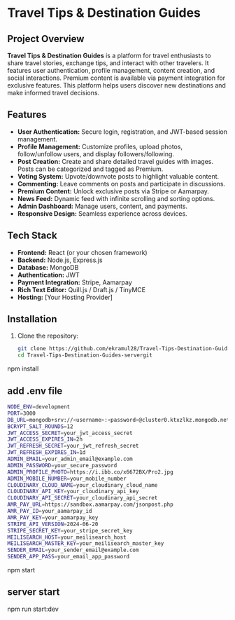 # Travel Tips & Destination Guides

## Project Overview

**Travel Tips & Destination Guides** is a platform for travel enthusiasts to share travel stories, exchange tips, and interact with other travelers. It features user authentication, profile management, content creation, and social interactions. Premium content is available via payment integration for exclusive features. This platform helps users discover new destinations and make informed travel decisions.

## Features

- **User Authentication:** Secure login, registration, and JWT-based session management.
- **Profile Management:** Customize profiles, upload photos, follow/unfollow users, and display followers/following.
- **Post Creation:** Create and share detailed travel guides with images. Posts can be categorized and tagged as Premium.
- **Voting System:** Upvote/downvote posts to highlight valuable content.
- **Commenting:** Leave comments on posts and participate in discussions.
- **Premium Content:** Unlock exclusive posts via Stripe or Aamarpay.
- **News Feed:** Dynamic feed with infinite scrolling and sorting options.
- **Admin Dashboard:** Manage users, content, and payments.
- **Responsive Design:** Seamless experience across devices.

## Tech Stack

- **Frontend:** React (or your chosen framework)
- **Backend:** Node.js, Express.js
- **Database:** MongoDB
- **Authentication:** JWT
- **Payment Integration:** Stripe, Aamarpay
- **Rich Text Editor:** Quill.js / Draft.js / TinyMCE
- **Hosting:** [Your Hosting Provider]

## Installation

1. Clone the repository:
   ```bash
   git clone https://github.com/ekramul28/Travel-Tips-Destination-Guides-server
   cd Travel-Tips-Destination-Guides-servergit
   ```

npm install

## add .env file

```bash
NODE_ENV=development
PORT=3000
DB_URL=mongodb+srv://<username>:<password>@cluster0.ktxzlkz.mongodb.net/Travel-Tips-Destination?retryWrites=true&w=majority&appName=Cluster0
BCRYPT_SALT_ROUNDS=12
JWT_ACCESS_SECRET=your_jwt_access_secret
JWT_ACCESS_EXPIRES_IN=2h
JWT_REFRESH_SECRET=your_jwt_refresh_secret
JWT_REFRESH_EXPIRES_IN=1d
ADMIN_EMAIL=your_admin_email@example.com
ADMIN_PASSWORD=your_secure_password
ADMIN_PROFILE_PHOTO=https://i.ibb.co/x6672BX/Pro2.jpg
ADMIN_MOBILE_NUMBER=your_mobile_number
CLOUDINARY_CLOUD_NAME=your_cloudinary_cloud_name
CLOUDINARY_API_KEY=your_cloudinary_api_key
CLOUDINARY_API_SECRET=your_cloudinary_api_secret
AMR_PAY_URL=https://sandbox.aamarpay.com/jsonpost.php
AMR_PAY_ID=your_aamarpay_id
AMR_PAY_KEY=your_aamarpay_key
STRIPE_API_VERSION=2024-06-20
STRIPE_SECRET_KEY=your_stripe_secret_key
MEILISEARCH_HOST=your_meilisearch_host
MEILISEARCH_MASTER_KEY=your_meilisearch_master_key
SENDER_EMAIL=your_sender_email@example.com
SENDER_APP_PASS=your_email_app_password
```

npm start

## server start

npm run start:dev
